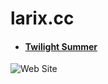 # larix.cc

* #### [Twilight Summer](https://larix.cc/ "Twilight Summer")  

![Web Site](http://www.baidu.com/img/bdlogo.gif "Welcome to my web site.")  

